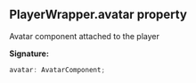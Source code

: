 
## PlayerWrapper.avatar property

Avatar component attached to the player

**Signature:**

```typescript
avatar: AvatarComponent;
```
